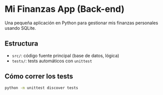 # Mi Finanzas App (Back-end)

Una pequeña aplicación en Python para gestionar mis finanzas personales usando SQLite.

## Estructura

- `src/`: código fuente principal (base de datos, lógica)
- `tests/`: tests automáticos con `unittest`

## Cómo correr los tests

```bash
python -m unittest discover tests

